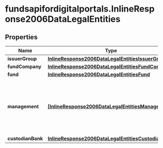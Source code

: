 # fundsapifordigitalportals.InlineResponse2006DataLegalEntities

## Properties

Name | Type | Description | Notes
------------ | ------------- | ------------- | -------------
**issuerGroup** | [**InlineResponse2006DataLegalEntitiesIssuerGroup**](InlineResponse2006DataLegalEntitiesIssuerGroup.md) |  | [optional] 
**fundCompany** | [**InlineResponse2006DataLegalEntitiesFundCompany**](InlineResponse2006DataLegalEntitiesFundCompany.md) |  | [optional] 
**fund** | [**InlineResponse2006DataLegalEntitiesFund**](InlineResponse2006DataLegalEntitiesFund.md) |  | [optional] 
**management** | [**[InlineResponse2006DataLegalEntitiesManagement]**](InlineResponse2006DataLegalEntitiesManagement.md) | Management of the fund. The role might be occupied by natural as well as by juristic persons. | [optional] 
**custodianBank** | [**InlineResponse2006DataLegalEntitiesCustodianBank**](InlineResponse2006DataLegalEntitiesCustodianBank.md) |  | [optional] 


